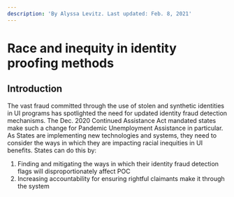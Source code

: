 ```yaml
---
description: 'By Alyssa Levitz. Last updated: Feb. 8, 2021'
---
```


# Race and inequity in identity proofing methods

## Introduction

The vast fraud committed through the use of stolen and synthetic identities in UI programs has spotlighted the need for updated identity fraud detection mechanisms. The Dec. 2020 Continued Assistance Act mandated states make such a change for Pandemic Unemployment Assistance in particular. As States are implementing new technologies and systems, they need to consider the ways in which they are impacting racial inequities in UI benefits. States can do this by:

1. Finding and mitigating the ways in which their identity fraud detection flags will disproportionately affect POC
2. Increasing accountability for ensuring rightful claimants make it through the system

